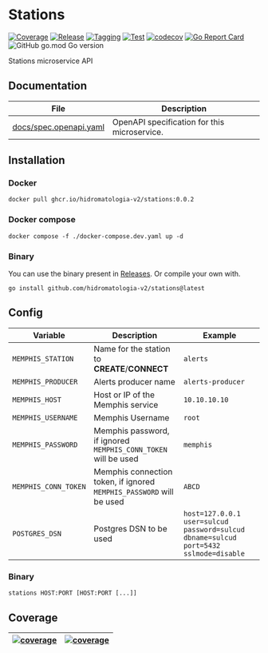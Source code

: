 # Stations

[![Coverage](https://github.com/hidromatologia-v2/stations/actions/workflows/codecov.yaml/badge.svg)](https://github.com/hidromatologia-v2/stations/actions/workflows/codecov.yaml)
[![Release](https://github.com/hidromatologia-v2/stations/actions/workflows/release.yaml/badge.svg)](https://github.com/hidromatologia-v2/stations/actions/workflows/release.yaml)
[![Tagging](https://github.com/hidromatologia-v2/stations/actions/workflows/tagging.yaml/badge.svg)](https://github.com/hidromatologia-v2/stations/actions/workflows/tagging.yaml)
[![Test](https://github.com/hidromatologia-v2/stations/actions/workflows/testing.yaml/badge.svg)](https://github.com/hidromatologia-v2/stations/actions/workflows/testing.yaml)
[![codecov](https://codecov.io/gh/hidromatologia-v2/stations/branch/main/graph/badge.svg?token=TKF3Y8FJJ3)](https://codecov.io/gh/hidromatologia-v2/stations)
[![Go Report Card](https://goreportcard.com/badge/github.com/hidromatologia-v2/stations)](https://goreportcard.com/report/github.com/hidromatologia-v2/stations)
![GitHub go.mod Go version](https://img.shields.io/github/go-mod/go-version/hidromatologia-v2/stations)

Stations microservice API

## Documentation

| File                                             | Description                                  |
| ------------------------------------------------ | -------------------------------------------- |
| [docs/spec.openapi.yaml](docs/spec.openapi.yaml) | OpenAPI specification for this microservice. |

## Installation

### Docker

```shell
docker pull ghcr.io/hidromatologia-v2/stations:0.0.2
```

### Docker compose

```shell
docker compose -f ./docker-compose.dev.yaml up -d
```

### Binary

You can use the binary present in [Releases](https://github.com/hidromatologia-v2/stations/releases/latest). Or compile your own with.

```shell
go install github.com/hidromatologia-v2/stations@latest
```

## Config

| Variable             | Description                                                  | Example                                                      |
| -------------------- | ------------------------------------------------------------ | ------------------------------------------------------------ |
| `MEMPHIS_STATION`    | Name for the station to **CREATE**/**CONNECT**               | `alerts`                                                     |
| `MEMPHIS_PRODUCER`   | Alerts producer name                                         | `alerts-producer`                                            |
| `MEMPHIS_HOST`       | Host or IP of the Memphis service                            | `10.10.10.10`                                                |
| `MEMPHIS_USERNAME`   | Memphis Username                                             | `root`                                                       |
| `MEMPHIS_PASSWORD`   | Memphis password, if ignored `MEMPHIS_CONN_TOKEN` will be used | `memphis`                                                    |
| `MEMPHIS_CONN_TOKEN` | Memphis connection token, if ignored `MEMPHIS_PASSWORD` will be used | `ABCD`                                                       |
| `POSTGRES_DSN`       | Postgres DSN to be used                                      | `host=127.0.0.1 user=sulcud password=sulcud dbname=sulcud port=5432 sslmode=disable` |

### Binary

```shell
stations HOST:PORT [HOST:PORT [...]]
```

## Coverage

| [![coverage](https://codecov.io/gh/hidromatologia-v2/stations/branch/main/graphs/sunburst.svg?token=TKF3Y8FJJ3)](https://app.codecov.io/gh/hidromatologia-v2/stations) | [![coverage](https://codecov.io/gh/hidromatologia-v2/stations/branch/main/graphs/tree.svg?token=TKF3Y8FJJ3)](https://app.codecov.io/gh/hidromatologia-v2/stations) |
| ------------------------------------------------------------ | ------------------------------------------------------------ |

